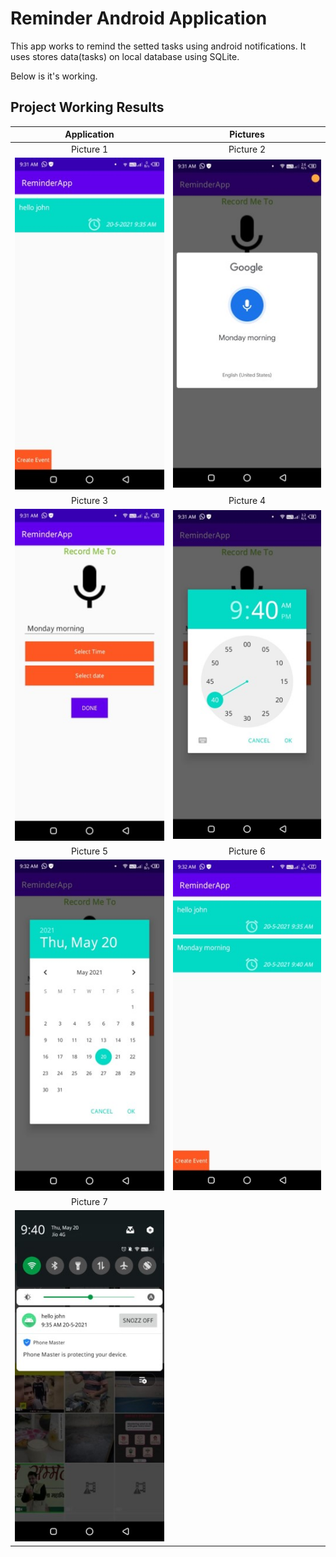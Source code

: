 # Reminder Android Application
This app works to remind the setted tasks using android notifications.
It uses stores data(tasks) on local database using SQLite.

Below is it's working.

## Project Working Results

| Application    | Pictures      | 
| :-----------: |:-------------:| 
| Picture 1      | Picture 2 |
|<img src="project Images/Picture1.jpg" alt="Project Picture 1"/>|<img src="project Images/Picture2.jpg" alt="Project Picture 2"/>|
| Picture 3      | Picture 4 |
|<img src="project Images/Picture3.jpg" alt="Project Picture 3"/>|<img src="project Images/Picture4.jpg" alt="Project Picture 4"/>|
| Picture 5      | Picture 6 |
|<img src="project Images/Picture5.jpg" alt="Project Picture 5"/>|<img src="project Images/Picture6.jpg" alt="Project Picture 6"/>|
| Picture 7      | 
|<img src="project Images/Picture7.jpg" alt="Project Picture 7"/>|
